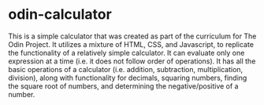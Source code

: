 # odin-calculator
This is a simple calculator that was created as part of the curriculum for The Odin Project. It utilizes a mixture of HTML, CSS, and Javascript, to replicate the functionality of a relatively simple calculator. It can evaluate only one expression at a time (i.e. it does not follow order of operations). It has all the basic operations of a calculator (i.e. addition, subtraction, multiplication, division), along with functionality for decimals, squaring numbers, finding the square root of numbers, and determining the negative/positive of a number.